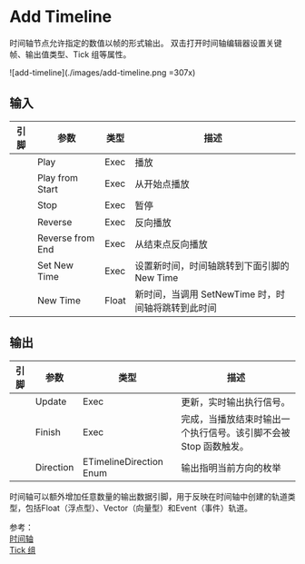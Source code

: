# Add Timeline

时间轴节点允许指定的数值以帧的形式输出。 双击打开时间轴编辑器设置关键帧、输出值类型、Tick 组等属性。

![add-timeline](./images/add-timeline.png =307x)

## 输入
| 引脚 | 参数 | 类型 | 描述 |
| -- | -- | -- | -- |
| <IconExec /> | Play | Exec | 播放 |
| <IconExec /> | Play from Start | Exec | 从开始点播放 |
| <IconExec /> | Stop | Exec | 暂停 |
| <IconExec /> | Reverse | Exec | 反向播放 |
| <IconExec /> | Reverse from End | Exec | 从结束点反向播放 |
| <IconExec /> | Set New Time | Exec | 设置新时间，时间轴跳转到下面引脚的 New Time |
| <IconPin color="#7ef48f" /> | New Time | Float | 新时间，当调用 SetNewTime 时，时间轴将跳转到此时间


## 输出
| 引脚 | 参数 | 类型 | 描述 |
| -- | -- | -- | -- |
| <IconExec /> | Update | Exec | 更新，实时输出执行信号。 |
| <IconExec /> | Finish | Exec | 完成，当播放结束时输出一个执行信号。该引脚不会被 Stop 函数触发。 |
| <IconPin color="#fac426"/> | Direction | ETimelineDirection Enum | 输出指明当前方向的枚举 |

时间轴可以额外增加任意数量的输出数据引脚，用于反映在时间轴中创建的轨道类型，包括Float（浮点型）、Vector（向量型）和Event（事件）轨道。

参考：  
[时间轴](https://docs.unrealengine.com/4.27/zh-CN/ProgrammingAndScripting/Blueprints/UserGuide/Timelines/)  
[Tick 组](https://docs.unrealengine.com/4.27/zh-CN/ProgrammingAndScripting/ProgrammingWithCPP/UnrealArchitecture/Actors/Ticking/)
